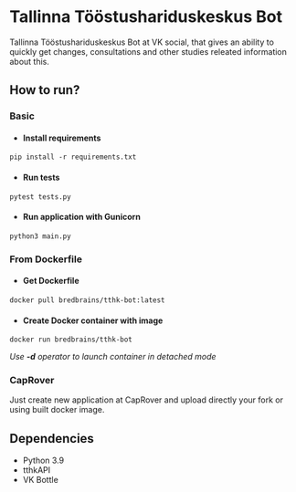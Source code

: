 # Tallinna Tööstushariduskeskus Bot

Tallinna Tööstushariduskeskus Bot at VK social, that gives an ability to quickly get changes, consultations and other
studies releated information about this.

## How to run?

### Basic

* #### Install requirements

```
pip install -r requirements.txt 
```

* #### Run tests

```
pytest tests.py
```

* #### Run application with Gunicorn

```
python3 main.py
```

### From Dockerfile

* #### Get Dockerfile

```
docker pull bredbrains/tthk-bot:latest
```

* #### Create Docker container with image

```
docker run bredbrains/tthk-bot
```

*Use **-d** operator to launch container in detached mode*

### CapRover

Just create new application at CapRover and upload directly your fork or using built docker image.

## Dependencies

* Python 3.9
* tthkAPI
* VK Bottle

